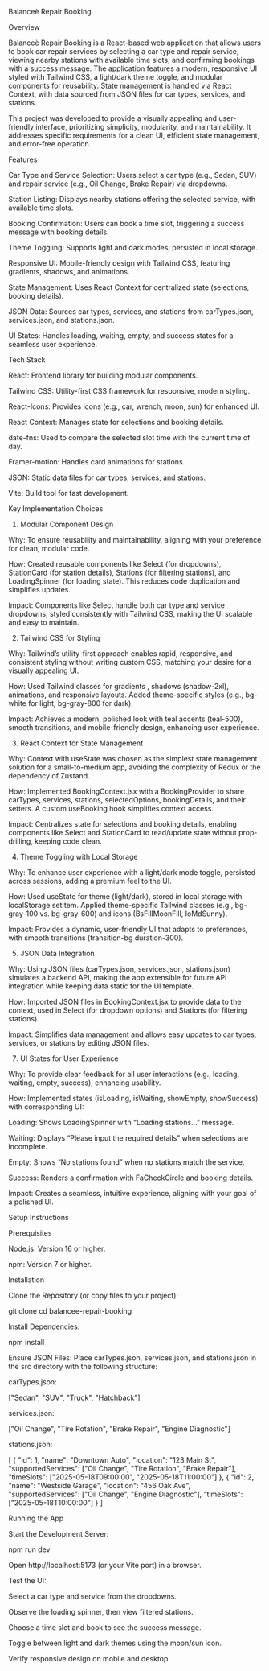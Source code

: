 Balanceè Repair Booking

Overview

Balanceè Repair Booking is a React-based web application that allows users to book car repair services by selecting a car type and repair service, viewing nearby stations with available time slots, and confirming bookings with a success message. The application features a modern, responsive UI styled with Tailwind CSS, a light/dark theme toggle, and modular components for reusability. State management is handled via React Context, with data sourced from JSON files for car types, services, and stations.

This project was developed to provide a visually appealing and user-friendly interface, prioritizing simplicity, modularity, and maintainability. It addresses specific requirements for a clean UI, efficient state management, and error-free operation.

Features





Car Type and Service Selection: Users select a car type (e.g., Sedan, SUV) and repair service (e.g., Oil Change, Brake Repair) via dropdowns.



Station Listing: Displays nearby stations offering the selected service, with available time slots.



Booking Confirmation: Users can book a time slot, triggering a success message with booking details.



Theme Toggling: Supports light and dark modes, persisted in local storage.



Responsive UI: Mobile-friendly design with Tailwind CSS, featuring gradients, shadows, and animations.



State Management: Uses React Context for centralized state (selections, booking details).



JSON Data: Sources car types, services, and stations from carTypes.json, services.json, and stations.json.



UI States: Handles loading, waiting, empty, and success states for a seamless user experience.

Tech Stack





React: Frontend library for building modular components.



Tailwind CSS: Utility-first CSS framework for responsive, modern styling.



React-Icons: Provides icons (e.g., car, wrench, moon, sun) for enhanced UI.



React Context: Manages state for selections and booking details.


date-fns: Used to compare the selected slot time with the current time of day.


Framer-motion: Handles card animations for stations.


JSON: Static data files for car types, services, and stations.



Vite: Build tool for fast development.


Key Implementation Choices

1. Modular Component Design





Why: To ensure reusability and maintainability, aligning with your preference for clean, modular code.



How: Created reusable components like Select (for dropdowns), StationCard (for station details), Stations (for filtering stations), and LoadingSpinner (for loading state). This reduces code duplication and simplifies updates.



Impact: Components like Select handle both car type and service dropdowns, styled consistently with Tailwind CSS, making the UI scalable and easy to maintain.

2. Tailwind CSS for Styling





Why: Tailwind’s utility-first approach enables rapid, responsive, and consistent styling without writing custom CSS, matching your desire for a visually appealing UI.



How: Used Tailwind classes for gradients , shadows (shadow-2xl), animations, and responsive layouts. Added theme-specific styles (e.g., bg-white for light, bg-gray-800 for dark).



Impact: Achieves a modern, polished look with teal accents (teal-500), smooth transitions, and mobile-friendly design, enhancing user experience.

3. React Context for State Management





Why: Context with useState was chosen as the simplest state management solution for a small-to-medium app, avoiding the complexity of Redux or the dependency of Zustand.



How: Implemented BookingContext.jsx with a BookingProvider to share carTypes, services, stations, selectedOptions, bookingDetails, and their setters. A custom useBooking hook simplifies context access.



Impact: Centralizes state for selections and booking details, enabling components like Select and StationCard to read/update state without prop-drilling, keeping code clean.

4. Theme Toggling with Local Storage





Why: To enhance user experience with a light/dark mode toggle, persisted across sessions, adding a premium feel to the UI.



How: Used useState for theme (light/dark), stored in local storage with localStorage.setItem. Applied theme-specific Tailwind classes (e.g., bg-gray-100 vs. bg-gray-600) and icons (BsFillMoonFill, IoMdSunny).



Impact: Provides a dynamic, user-friendly UI that adapts to preferences, with smooth transitions (transition-bg duration-300).

5. JSON Data Integration





Why: Using JSON files (carTypes.json, services.json, stations.json) simulates a backend API, making the app extensible for future API integration while keeping data static for the UI template.



How: Imported JSON files in BookingContext.jsx to provide data to the context, used in Select (for dropdown options) and Stations (for filtering stations).



Impact: Simplifies data management and allows easy updates to car types, services, or stations by editing JSON files.



7. UI States for User Experience





Why: To provide clear feedback for all user interactions (e.g., loading, waiting, empty, success), enhancing usability.



How: Implemented states (isLoading, isWaiting, showEmpty, showSuccess) with corresponding UI:





Loading: Shows LoadingSpinner with “Loading stations...” message.



Waiting: Displays “Please input the required details” when selections are incomplete.



Empty: Shows “No stations found” when no stations match the service.



Success: Renders a confirmation with FaCheckCircle and booking details.



Impact: Creates a seamless, intuitive experience, aligning with your goal of a polished UI.

Setup Instructions

Prerequisites





Node.js: Version 16 or higher.



npm: Version 7 or higher.

Installation





Clone the Repository (or copy files to your project):

git clone <repository-url>
cd balancee-repair-booking



Install Dependencies:

npm install




Ensure JSON Files: Place carTypes.json, services.json, and stations.json in the src directory with the following structure:





carTypes.json:

["Sedan", "SUV", "Truck", "Hatchback"]



services.json:

["Oil Change", "Tire Rotation", "Brake Repair", "Engine Diagnostic"]



stations.json:

[
  {
    "id": 1,
    "name": "Downtown Auto",
    "location": "123 Main St",
    "supportedServices": ["Oil Change", "Tire Rotation", "Brake Repair"],
    "timeSlots": ["2025-05-18T09:00:00", "2025-05-18T11:00:00"]
  },
  {
    "id": 2,
    "name": "Westside Garage",
    "location": "456 Oak Ave",
    "supportedServices": ["Oil Change", "Engine Diagnostic"],
    "timeSlots": ["2025-05-18T10:00:00"]
  }
]

Running the App





Start the Development Server:

npm run dev

Open http://localhost:5173 (or your Vite port) in a browser.



Test the UI:





Select a car type and service from the dropdowns.



Observe the loading spinner, then view filtered stations.



Choose a time slot and book to see the success message.



Toggle between light and dark themes using the moon/sun icon.



Verify responsive design on mobile and desktop.

